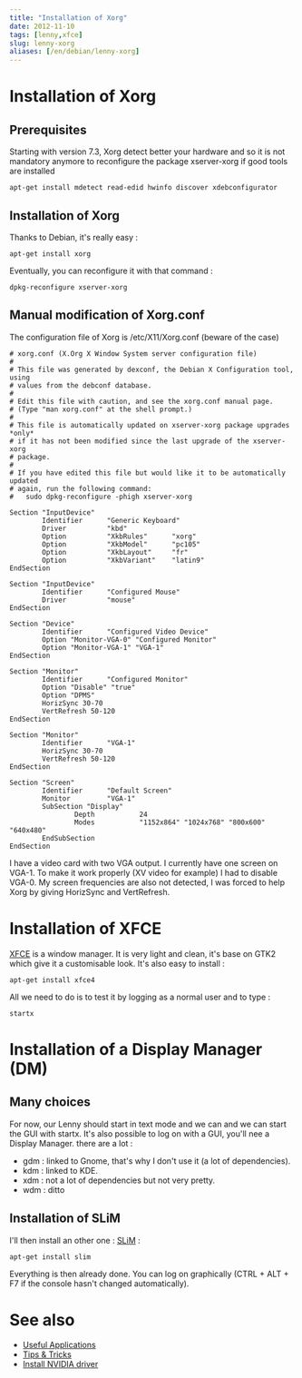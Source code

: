 ```yaml
---
title: "Installation of Xorg"
date: 2012-11-10
tags: [lenny,xfce]
slug: lenny-xorg
aliases: [/en/debian/lenny-xorg]
---
```

# Installation of Xorg

## Prerequisites
Starting with version 7.3, Xorg detect better your hardware and so it is not mandatory anymore to reconfigure the package xserver-xorg if good tools are installed

```
apt-get install mdetect read-edid hwinfo discover xdebconfigurator
```

## Installation of Xorg

Thanks to Debian, it's really easy :

```
apt-get install xorg
```

Eventually, you can reconfigure it with that command :

```
dpkg-reconfigure xserver-xorg
```

## Manual modification of Xorg.conf

The configuration file of Xorg is /etc/X11/Xorg.conf (beware of the case)

```
# xorg.conf (X.Org X Window System server configuration file)
#
# This file was generated by dexconf, the Debian X Configuration tool, using
# values from the debconf database.
#
# Edit this file with caution, and see the xorg.conf manual page.
# (Type "man xorg.conf" at the shell prompt.)
#
# This file is automatically updated on xserver-xorg package upgrades *only*
# if it has not been modified since the last upgrade of the xserver-xorg
# package.
#
# If you have edited this file but would like it to be automatically updated
# again, run the following command:
#   sudo dpkg-reconfigure -phigh xserver-xorg

Section "InputDevice"
        Identifier      "Generic Keyboard"
        Driver          "kbd"
        Option          "XkbRules"      "xorg"
        Option          "XkbModel"      "pc105"
        Option          "XkbLayout"     "fr"
        Option          "XkbVariant"    "latin9"
EndSection

Section "InputDevice"
        Identifier      "Configured Mouse"
        Driver          "mouse"
EndSection

Section "Device"
        Identifier      "Configured Video Device"
        Option "Monitor-VGA-0" "Configured Monitor"
        Option "Monitor-VGA-1" "VGA-1"
EndSection

Section "Monitor"
        Identifier      "Configured Monitor"
        Option "Disable" "true"
        Option "DPMS"
        HorizSync 30-70
        VertRefresh 50-120
EndSection

Section "Monitor"
        Identifier      "VGA-1"
        HorizSync 30-70
        VertRefresh 50-120
EndSection

Section "Screen"
        Identifier      "Default Screen"
        Monitor         "VGA-1"
        SubSection "Display"
                Depth           24
                Modes           "1152x864" "1024x768" "800x600" "640x480"
        EndSubSection
EndSection
```

I have a video card with two VGA output. I currently have one screen on VGA-1. To make it work properly (XV video for example) I had to disable VGA-0. My screen frequencies are also not detected, I was forced to help Xorg by giving HorizSync and VertRefresh.

# Installation of XFCE

[XFCE](http://www.xfce.org) is a window manager. It is very light and clean, it's base on GTK2 which give it a customisable look.
It's also easy to install :

```
apt-get install xfce4
```

All we need to do is to test it by logging as a normal user and to type :

```
startx
```

# Installation of a Display Manager (DM)

## Many choices
For now, our Lenny should start in text mode and we can and we can start the GUI with startx. It's also possible to log on with a GUI, you'll nee a Display Manager. there are a lot :

*	gdm : linked to Gnome, that's why I don't use it (a lot of dependencies).
*	kdm : linked to KDE.
*	xdm : not a lot of dependencies but not very pretty.
*	wdm : ditto

## Installation of SLiM

I'll then install an other one : [SLiM](http://slim.berlios.de/) : 

```
apt-get install slim
```

Everything is then already done. You can log on graphically (CTRL + ALT + F7 if the console hasn't changed automatically).

# See also

*	[Useful Applications](/en/debian/xfce-applications)
*	[Tips & Tricks](/en/debian/tips)
*	[Install NVIDIA driver](/en/debian/nvidia)

